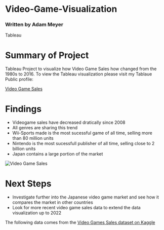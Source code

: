 # Video-Game-Visualization
### Written by Adam Meyer
Tableau

# Summary of Project
Tableau Project to visualize how Video Game Sales how changed from the 1980s to 2016. To view the Tableau visualization please visit my Tablaue Public profile:

[Video Game Sales](https://public.tableau.com/app/profile/adam.meyer8878/viz/VideoGameSales_16778733011190/Dashboard1)

# Findings
- Videogame sales have decreased dratically since 2008
- All genres are sharing this trend
- Wii-Sports made is the most sucessful game of all time, selling more than 80 million units
- Nintendo is the most sucessfull publisher of all time, selling close to 2 billion units
- Japan contains a large portion of the market

![Video Game Sales](https://user-images.githubusercontent.com/113700029/223207017-cf6f02da-ec21-4ea5-b693-2c39204e5856.png)

# Next Steps
- Investigate further into the Japanese video game market and see how it compares the market in other countries
- Look for more recent video game sales data to extend the data visualization up to 2022

The following data comes from the [Video Games Sales dataset on Kaggle](https://www.kaggle.com/datasets/sidtwr/videogames-sales-dataset?select=Video_Games_Sales_as_at_22_Dec_2016.csv)

